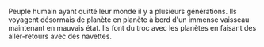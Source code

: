 Peuple humain ayant quitté leur monde il y a plusieurs générations. Ils voyagent désormais de planète en planète à bord d'un immense vaisseau maintenant en mauvais état. Ils font du troc avec les planètes en faisant des aller-retours avec des navettes.
